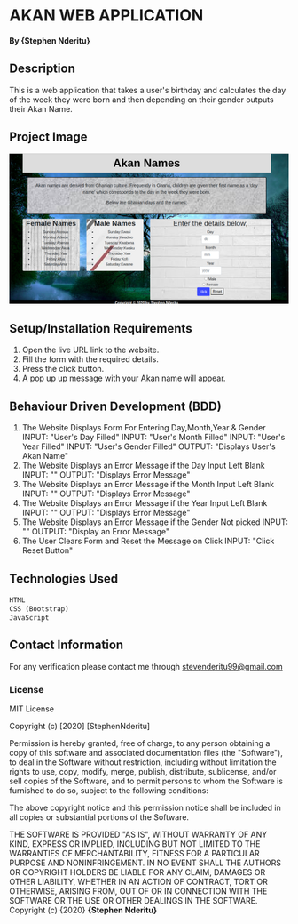 # AKAN WEB APPLICATION
#### By **{Stephen Nderitu}**
## Description
This is a web application that takes a user's birthday and calculates the day of the week they were born and then depending on their gender outputs their Akan Name.
## Project Image
![Steve99-coder](./images/cover.jpg)
## Setup/Installation Requirements
1. Open the live URL link to the website.
2. Fill the form with the required details.
3. Press the click button.
4. A pop up up message with your Akan name will appear.
## Behaviour Driven Development (BDD)
1. The Website Displays Form For Entering Day,Month,Year & Gender
       INPUT: "User's Day Filled"
       INPUT: "User's Month Filled"
       INPUT: "User's Year Filled"
       INPUT: "User's Gender Filled"
       OUTPUT: "Displays User's Akan Name"
2. The Website Displays an Error Message if the Day Input Left Blank
       INPUT: ""
       OUTPUT: "Displays Error Message"
3. The Website Displays an Error Message if the Month Input Left Blank
       INPUT: ""
       OUTPUT: "Displays Error Message"   
4. The Website Displays an Error Message if the Year Input Left Blank
       INPUT: ""
       OUTPUT: "Displays Error Message"
5. The Website Displays an Error Message if the Gender Not picked
       INPUT: ""
       OUTPUT: "Display an Error Message"
6. The User Clears Form and Reset the Message on Click
       INPUT: "Click Reset Button"
## Technologies Used
    HTML  
    CSS (Bootstrap)
    JavaScript 
## Contact Information
For any verification please contact me through stevenderitu99@gmail.com
### License
MIT License

Copyright (c) [2020] [StephenNderitu]

Permission is hereby granted, free of charge, to any person obtaining a copy
of this software and associated documentation files (the "Software"), to deal
in the Software without restriction, including without limitation the rights
to use, copy, modify, merge, publish, distribute, sublicense, and/or sell
copies of the Software, and to permit persons to whom the Software is
furnished to do so, subject to the following conditions:

The above copyright notice and this permission notice shall be included in all
copies or substantial portions of the Software.

THE SOFTWARE IS PROVIDED "AS IS", WITHOUT WARRANTY OF ANY KIND, EXPRESS OR
IMPLIED, INCLUDING BUT NOT LIMITED TO THE WARRANTIES OF MERCHANTABILITY,
FITNESS FOR A PARTICULAR PURPOSE AND NONINFRINGEMENT. IN NO EVENT SHALL THE
AUTHORS OR COPYRIGHT HOLDERS BE LIABLE FOR ANY CLAIM, DAMAGES OR OTHER
LIABILITY, WHETHER IN AN ACTION OF CONTRACT, TORT OR OTHERWISE, ARISING FROM,
OUT OF OR IN CONNECTION WITH THE SOFTWARE OR THE USE OR OTHER DEALINGS IN THE
SOFTWARE.
Copyright (c) {2020} **{Stephen Nderitu}**
  